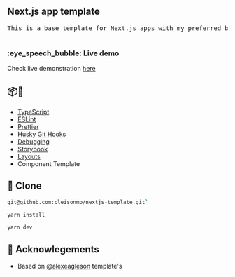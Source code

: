 <h2>Next.js app template</h2>
<pre>
This is a base template for Next.js apps with my preferred base settings.


</pre>

<h3>:eye_speech_bubble: Live demo</h3>

Check live demonstration [here](https://cleisonmp-nextjs-template.vercel.app/)

## :package::wrench: 

- [TypeScript](https://www.typescriptlang.org/)
- [ESLint](https://eslint.org/)
- [Prettier](https://prettier.io/)
- [Husky Git Hooks](https://typicode.github.io/husky/#/)
- [Debugging](https://nextjs.org/docs/advanced-features/debugging)
- [Storybook](https://storybook.js.org/)
- [Layouts](https://nextjs.org/docs/basic-features/layouts)
- Component Template


## 🚀 Clone

```bash
git@github.com:cleisonmp/nextjs-template.git`
```

```bash
yarn install

yarn dev
```

## 📝 Acknowlegements

- Based on [@alexeagleson](https://github.com/alexeagleson) template's
